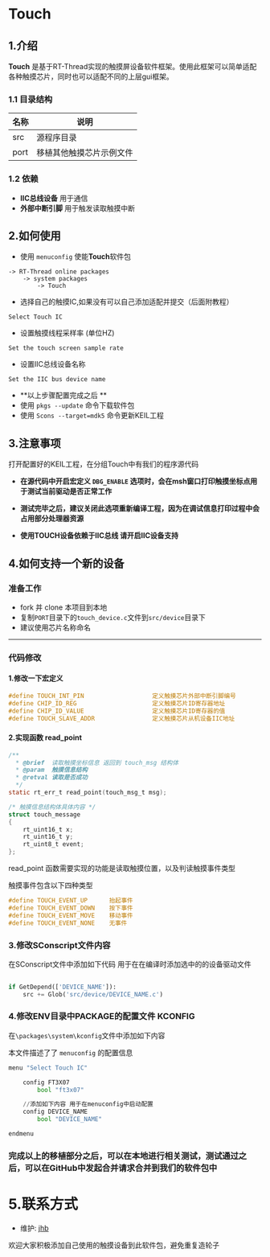 # Touch
## 1.介绍
**Touch** 是基于RT-Thread实现的触摸屏设备软件框架。使用此框架可以简单适配各种触摸芯片，同时也可以适配不同的上层gui框架。

### 1.1 目录结构

|名称|说明|
|---|---|
| src|源程序目录|
| port |移植其他触摸芯片示例文件|



### 1.2 依赖

- **IIC总线设备** 用于通信 
- **外部中断引脚** 用于触发读取触摸中断

## 2.如何使用
- 使用 `menuconfig` 使能**Touch**软件包

```
-> RT-Thread online packages                                                                        
	-> system packages
		-> Touch
```

- 选择自己的触摸IC,如果没有可以自己添加适配并提交（后面附教程）

```
Select Touch IC
```

- 设置触摸线程采样率 (单位HZ)

```
Set the touch screen sample rate
```

- 设置IIC总线设备名称

```
Set the IIC bus device name
```

-  **以上步骤配置完成之后 **
-  使用 `pkgs --update` 命令下载软件包
-  使用 `Scons --target=mdk5` 命令更新KEIL工程


## 3.注意事项

打开配置好的KEIL工程，在分组Touch中有我们的程序源代码

- **在源代码中开启宏定义 `DBG_ENABLE` 选项时，会在msh窗口打印触摸坐标点用于测试当前驱动是否正常工作**

- **测试完毕之后，建议关闭此选项重新编译工程，因为在调试信息打印过程中会占用部分处理器资源**

- **使用TOUCH设备依赖于IIC总线 请开启IIC设备支持**

## 4.如何支持一个新的设备

### 准备工作
- fork 并 clone 本项目到本地
- 复制`PORT`目录下的`touch_device.c`文件到`src/device`目录下
- 建议使用芯片名称命名

---
### 代码修改
#### 1.修改一下宏定义

```c
#define	TOUCH_INT_PIN					定义触摸芯片外部中断引脚编号
#define	CHIP_ID_REG						定义触摸芯片ID寄存器地址
#define	CHIP_ID_VALUE					定义触摸芯片ID寄存器的值
#define	TOUCH_SLAVE_ADDR				定义触摸芯片从机设备IIC地址
```

#### 2.实现函数 read_point
```c
/**
  * @brief  读取触摸坐标信息 返回到 touch_msg 结构体
  * @param  触摸信息结构
  * @retval 读取是否成功
  */
static rt_err_t read_point(touch_msg_t msg);

/* 触摸信息结构体具体内容 */
struct touch_message
{
    rt_uint16_t x;
    rt_uint16_t y;
    rt_uint8_t event;
};

```

read_point 函数需要实现的功能是读取触摸位置，以及判读触摸事件类型

触摸事件包含以下四种类型
```c
#define TOUCH_EVENT_UP      抬起事件
#define TOUCH_EVENT_DOWN    按下事件
#define TOUCH_EVENT_MOVE    移动事件
#define TOUCH_EVENT_NONE    无事件
```

### 3.修改SConscript文件内容
在SConscript文件中添加如下代码 用于在在编译时添加选中的的设备驱动文件
```python
    
if GetDepend(['DEVICE_NAME']):
    src += Glob('src/device/DEVICE_NAME.c')

```

### 4.修改ENV目录中PACKAGE的配置文件 KCONFIG
在`\packages\system\kconfig`文件中添加如下内容

本文件描述了了 `menuconfig` 的配置信息

```python
menu "Select Touch IC"

    config FT3X07
    	bool "ft3x07"

    //添加如下内容 用于在menuconfig中启动配置
    config DEVICE_NAME
    	bool "DEVICE_NAME"

endmenu   
```



### 完成以上的移植部分之后，可以在本地进行相关测试，测试通过之后，可以在GitHub中发起合并请求合并到我们的软件包中



# 5.联系方式

- 维护: [jhb](https://github.com/jhbdream)


 欢迎大家积极添加自己使用的触摸设备到此软件包，避免重复造轮子
